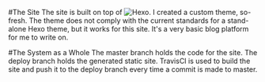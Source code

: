 #The Site
The site is built on top of ![Hexo](https://hexo.io). I created a custom theme, so-fresh. The theme does not comply with the current standards for a stand-alone Hexo theme, but it works for this site. It's a very basic blog platform for me to write on.

#The System as a Whole
The master branch holds the code for the site. The deploy branch holds the generated static site. TravisCI is used to build the site and push it to the deploy branch every time a commit is made to master.
